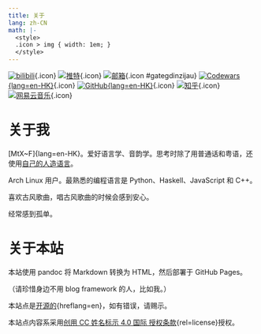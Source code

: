 ```yaml
---
title: 关于
lang: zh-CN
math: |-
  <style>
  .icon > img { width: 1em; }
  </style>
---
```


[![bilibili](https://cdn.jsdelivr.net/gh/ayaka14732/syyon-vencie@a4c9a00/icons/bilibili-tv.svg)](https://space.bilibili.com/6769569){.icon} [![推特](https://cdn.jsdelivr.net/gh/ayaka14732/syyon-vencie@a4c9a00/icons/twitter.svg)](https://twitter.com/ayaka14732){.icon} [![邮箱](https://cdn.jsdelivr.net/gh/ayaka14732/syyon-vencie@a4c9a00/icons/mail.svg)](https://example.org/){.icon #gategdinzijau} [![Codewars](https://cdn.jsdelivr.net/gh/ayaka14732/syyon-vencie@a4c9a00/icons/codewars.svg){lang=en-HK}](https://www.codewars.com/users/ayaka14732){.icon} [![GitHub](https://cdn.jsdelivr.net/gh/ayaka14732/syyon-vencie@a4c9a00/icons/github.svg){lang=en-HK}](https://github.com/ayaka14732){.icon} [![知乎](https://cdn.jsdelivr.net/gh/ayaka14732/syyon-vencie@a4c9a00/icons/zhihu.svg)](https://www.zhihu.com/people/.ayaka){.icon} [![网易云音乐](https://cdn.jsdelivr.net/gh/ayaka14732/syyon-vencie@a4c9a00/icons/music.svg)](https://music.163.com/#/user/home?id=338500484){.icon}

# 关于我

[MtX~F]{lang=en-HK}。爱好语言学、音韵学。思考时除了用普通话和粤语，还使用[自己的人造语言](../v8/)。

Arch Linux 用户。最熟悉的编程语言是 Python、Haskell、JavaScript 和 C++。

喜欢古风歌曲，唱古风歌曲的时候会感到安心。

经常感到孤单。

# 关于本站

本站使用 pandoc 将 Markdown 转换为 HTML，然后部署于 GitHub Pages。

（请珍惜身边不用 blog framework 的人，比如我。）

本站点是[开源的](https://github.com/ayaka14732/ayaka-site){hreflang=en}，如有错误，请赐示。

本站点内容系采用[创用 CC 姓名标示 4.0 国际 授权条款](http://creativecommons.org/licenses/by/4.0/){rel=license}授权。
